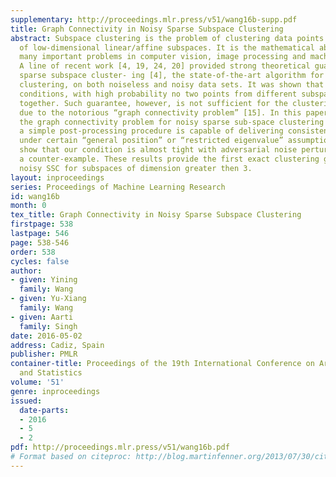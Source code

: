 ```yaml
---
supplementary: http://proceedings.mlr.press/v51/wang16b-supp.pdf
title: Graph Connectivity in Noisy Sparse Subspace Clustering
abstract: Subspace clustering is the problem of clustering data points into a union
  of low-dimensional linear/affine subspaces. It is the mathematical abstraction of
  many important problems in computer vision, image processing and machine learning.
  A line of recent work [4, 19, 24, 20] provided strong theoretical guarantee for
  sparse subspace cluster- ing [4], the state-of-the-art algorithm for sub- space
  clustering, on both noiseless and noisy data sets. It was shown that under mild
  conditions, with high probability no two points from different subspaces are clustered
  together. Such guarantee, however, is not sufficient for the clustering to be correct,
  due to the notorious “graph connectivity problem” [15]. In this paper, we investigate
  the graph connectivity problem for noisy sparse sub-space clustering and show that
  a simple post-processing procedure is capable of delivering consistent clustering
  under certain “general position” or “restricted eigenvalue” assumptions. We also
  show that our condition is almost tight with adversarial noise perturbation by constructing
  a counter-example. These results provide the first exact clustering guarantee of
  noisy SSC for subspaces of dimension greater then 3.
layout: inproceedings
series: Proceedings of Machine Learning Research
id: wang16b
month: 0
tex_title: Graph Connectivity in Noisy Sparse Subspace Clustering
firstpage: 538
lastpage: 546
page: 538-546
order: 538
cycles: false
author:
- given: Yining
  family: Wang
- given: Yu-Xiang
  family: Wang
- given: Aarti
  family: Singh
date: 2016-05-02
address: Cadiz, Spain
publisher: PMLR
container-title: Proceedings of the 19th International Conference on Artificial Intelligence
  and Statistics
volume: '51'
genre: inproceedings
issued:
  date-parts:
  - 2016
  - 5
  - 2
pdf: http://proceedings.mlr.press/v51/wang16b.pdf
# Format based on citeproc: http://blog.martinfenner.org/2013/07/30/citeproc-yaml-for-bibliographies/
---
```

